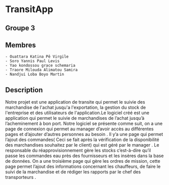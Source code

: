 # TransitApp

## Groupe 3

## Membres

    - Ouattara Katina Pê Virgile
    - Soro Yannis Paul Levis
    - Yao kondossou grace schemaria
    - Traore Milouda Alimatou Samira
    - Nandjui Loba Boyo Martin

## Description 
Notre projet est une application de transite qui permet le suivie des marchandise de l'achat jusqu'a l'exportation, la gestion du stock de l'entreprise et des utilisateurs de l'application.Le logiciel créé est une application qui permet le suivie de marchandises de l’achat jusqu’à l’acheminement à bon port. Notre logiciel se présente comme suit, on a une page de connexion qui permet au manager d’avoir accès au différentes pages et d’ajouter d’autres personnes au besoin .  Il y’a une page qui permet l’ajout des commandes( Ceci se fait après la vérification de la disponibilité des marchandises souhaitez par le client) qui est géré par le manager . Le responsable du réapprovisionnement gère les  stocks c’est-à-dire qu’il passe les commandes eau près des fournisseurs et les insères dans la base de données. On a une troisième page qui gère les ordres de mission,  cette page permet l’ajout des informations concernant les chauffeurs, de faire le suivi de la marchandise et de rédiger les rapports par le chef des transporteurs .
